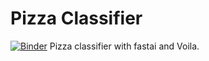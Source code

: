 # Pizza Classifier
[![Binder](https://mybinder.org/badge_logo.svg)](https://mybinder.org/v2/gh/causallycausal/pizza_voila.git/main?urlpath=%2Fvoila%2Frender%2Fpizza_classifier_app.ipynb)
Pizza classifier with fastai and Voila.
